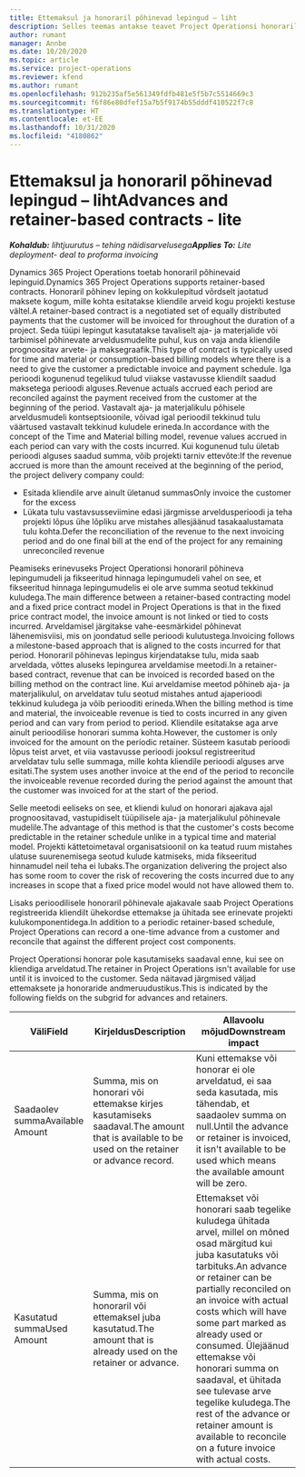 ```yaml
---
title: Ettemaksul ja honoraril põhinevad lepingud – liht
description: Selles teemas antakse teavet Project Operationsi honoraril põhinevaid lepingumudelite ja ettemaksu kohta.
author: rumant
manager: Annbe
ms.date: 10/20/2020
ms.topic: article
ms.service: project-operations
ms.reviewer: kfend
ms.author: rumant
ms.openlocfilehash: 912b235af5e561349fdfb481e5f5b7c5514669c3
ms.sourcegitcommit: f6f86e80dfef15a7b5f9174b55dddf410522f7c8
ms.translationtype: HT
ms.contentlocale: et-EE
ms.lasthandoff: 10/31/2020
ms.locfileid: "4180862"
---
```

# <a name="advances-and-retainer-based-contracts---lite"></a><span data-ttu-id="67ca2-103">Ettemaksul ja honoraril põhinevad lepingud – liht</span><span class="sxs-lookup"><span data-stu-id="67ca2-103">Advances and retainer-based contracts - lite</span></span>


<span data-ttu-id="67ca2-104">_**Kohaldub:** lihtjuurutus – tehing näidisarvelusega_</span><span class="sxs-lookup"><span data-stu-id="67ca2-104">_**Applies To:** Lite deployment- deal to proforma invoicing_</span></span>

<span data-ttu-id="67ca2-105">Dynamics 365 Project Operations toetab honoraril põhinevaid lepinguid.</span><span class="sxs-lookup"><span data-stu-id="67ca2-105">Dynamics 365 Project Operations supports retainer-based contracts.</span></span> <span data-ttu-id="67ca2-106">Honoraril põhinev leping on kokkulepitud võrdselt jaotatud maksete kogum, mille kohta esitatakse kliendile arveid kogu projekti kestuse vältel.</span><span class="sxs-lookup"><span data-stu-id="67ca2-106">A retainer-based contract is a negotiated set of equally distributed payments that the customer will be invoiced for throughout the duration of a project.</span></span> <span data-ttu-id="67ca2-107">Seda tüüpi lepingut kasutatakse tavaliselt aja- ja materjalide või tarbimisel põhinevate arveldusmudelite puhul, kus on vaja anda kliendile prognoositav arvete- ja maksegraafik.</span><span class="sxs-lookup"><span data-stu-id="67ca2-107">This type of contract is typically used for time and material or consumption-based billing models where there is a need to give the customer a predictable invoice and payment schedule.</span></span> <span data-ttu-id="67ca2-108">Iga perioodi kogunenud tegelikud tulud viiakse vastavusse kliendilt saadud maksetega perioodi alguses.</span><span class="sxs-lookup"><span data-stu-id="67ca2-108">Revenue actuals accrued each period are reconciled against the payment received from the customer at the beginning of the period.</span></span> <span data-ttu-id="67ca2-109">Vastavalt aja- ja materjalikulu põhisele arveldusmudeli kontseptsioonile, võivad igal perioodil tekkinud tulu väärtused vastavalt tekkinud kuludele erineda.</span><span class="sxs-lookup"><span data-stu-id="67ca2-109">In accordance with the concept of the Time and Material billing model, revenue values accrued in each period can vary with the costs incurred.</span></span> <span data-ttu-id="67ca2-110">Kui kogunenud tulu ületab perioodi alguses saadud summa, võib projekti tarniv ettevõte:</span><span class="sxs-lookup"><span data-stu-id="67ca2-110">If the revenue accrued is more than the amount received at the beginning of the period, the project delivery company could:</span></span>

- <span data-ttu-id="67ca2-111">Esitada kliendile arve ainult ületanud summas</span><span class="sxs-lookup"><span data-stu-id="67ca2-111">Only invoice the customer for the excess</span></span> 
- <span data-ttu-id="67ca2-112">Lükata tulu vastavsusseviimine edasi järgmisse arveldusperioodi ja teha projekti lõpus ühe lõpliku arve mistahes allesjäänud tasakaalustamata tulu kohta.</span><span class="sxs-lookup"><span data-stu-id="67ca2-112">Defer the reconciliation of the revenue to the next invoicing period and do one final bill at the end of the project for any remaining unreconciled revenue</span></span>

<span data-ttu-id="67ca2-113">Peamiseks erinevuseks Project Operationsi honoraril põhineva lepingumudeli ja fikseeritud hinnaga lepingumudeli vahel on see, et fikseeritud hinnaga lepingumudelis ei ole arve summa seotud tekkinud kuludega.</span><span class="sxs-lookup"><span data-stu-id="67ca2-113">The main difference between a retainer-based contracting model and a fixed price contract model in Project Operations is that in the fixed price contract model, the invoice amount is not linked or tied to costs incurred.</span></span> <span data-ttu-id="67ca2-114">Arveldamisel järgitakse vahe-eesmärkidel põhinevat lähenemisviisi, mis on joondatud selle perioodi kulutustega.</span><span class="sxs-lookup"><span data-stu-id="67ca2-114">Invoicing follows a milestone-based approach that is aligned to the costs incurred for that period.</span></span> <span data-ttu-id="67ca2-115">Honoraril põhinevas lepingus kirjendatakse tulu, mida saab arveldada, võttes aluseks lepingurea arveldamise meetodi.</span><span class="sxs-lookup"><span data-stu-id="67ca2-115">In a retainer-based contract, revenue that can be invoiced is recorded based on the billing method on the contract line.</span></span> <span data-ttu-id="67ca2-116">Kui arveldamise meetod põhineb aja- ja materjalikulul, on arveldatav tulu seotud mistahes antud ajaperioodi tekkinud kuludega ja võib periooditi erineda.</span><span class="sxs-lookup"><span data-stu-id="67ca2-116">When the billing method is time and material, the invoiceable revenue is tied to costs incurred in any given period and can vary from period to period.</span></span> <span data-ttu-id="67ca2-117">Kliendile esitatakse aga arve ainult perioodilise honorari summa kohta.</span><span class="sxs-lookup"><span data-stu-id="67ca2-117">However, the customer is only invoiced for the amount on the periodic retainer.</span></span> <span data-ttu-id="67ca2-118">Süsteem kasutab perioodi lõpus teist arvet, et viia vastavusse perioodi jooksul registreeritud arveldatav tulu selle summaga, mille kohta kliendile perioodi alguses arve esitati.</span><span class="sxs-lookup"><span data-stu-id="67ca2-118">The system uses another invoice at the end of the period to reconcile the invoiceable revenue recorded during the period against the amount that the customer was invoiced for at the start of the period.</span></span>

<span data-ttu-id="67ca2-119">Selle meetodi eeliseks on see, et kliendi kulud on honorari ajakava ajal prognoositavad, vastupidiselt tüüpilisele aja- ja materjalikulul põhinevale mudelile.</span><span class="sxs-lookup"><span data-stu-id="67ca2-119">The advantage of this method is that the customer's costs become predictable in the retainer schedule unlike in a typical time and material model.</span></span> <span data-ttu-id="67ca2-120">Projekti kättetoimetaval organisatsioonil on ka teatud ruum mistahes ulatuse suurenemisega seotud kulude katmiseks, mida fikseeritud hinnamudel neil teha ei lubaks.</span><span class="sxs-lookup"><span data-stu-id="67ca2-120">The organization delivering the project also has some room to cover the risk of recovering the costs incurred due to any increases in scope that a fixed price model would not have allowed them to.</span></span>

<span data-ttu-id="67ca2-121">Lisaks perioodilisele honoraril põhinevale ajakavale saab Project Operations registreerida kliendilt ühekordse ettemakse ja ühitada see erinevate projekti kulukomponentidega.</span><span class="sxs-lookup"><span data-stu-id="67ca2-121">In addition to a periodic retainer-based schedule, Project Operations can record a one-time advance from a customer and reconcile that against the different project cost components.</span></span>

<span data-ttu-id="67ca2-122">Project Operationsi honorar pole kasutamiseks saadaval enne, kui see on kliendiga arveldatud.</span><span class="sxs-lookup"><span data-stu-id="67ca2-122">The retainer in Project Operations isn't available for use until it is invoiced to the customer.</span></span> <span data-ttu-id="67ca2-123">Seda näitavad järgmised väljad ettemaksete ja honoraride andmeruudustikus.</span><span class="sxs-lookup"><span data-stu-id="67ca2-123">This is indicated by the following fields on the subgrid for advances and retainers.</span></span>

| <span data-ttu-id="67ca2-124">Väli</span><span class="sxs-lookup"><span data-stu-id="67ca2-124">Field</span></span> | <span data-ttu-id="67ca2-125">Kirjeldus</span><span class="sxs-lookup"><span data-stu-id="67ca2-125">Description</span></span> | <span data-ttu-id="67ca2-126">Allavoolu mõjud</span><span class="sxs-lookup"><span data-stu-id="67ca2-126">Downstream impact</span></span> |
| --- | --- | --- |
| <span data-ttu-id="67ca2-127">Saadaolev summa</span><span class="sxs-lookup"><span data-stu-id="67ca2-127">Available Amount</span></span> | <span data-ttu-id="67ca2-128">Summa, mis on honorari või ettemakse kirjes kasutamiseks saadaval.</span><span class="sxs-lookup"><span data-stu-id="67ca2-128">The amount that is available to be used on the retainer or advance record.</span></span> | <span data-ttu-id="67ca2-129">Kuni ettemakse või honorar ei ole arveldatud, ei saa seda kasutada, mis tähendab, et saadaolev summa on null.</span><span class="sxs-lookup"><span data-stu-id="67ca2-129">Until the advance or retainer is invoiced, it isn't available to be used which means the available amount will be zero.</span></span> |
| <span data-ttu-id="67ca2-130">Kasutatud summa</span><span class="sxs-lookup"><span data-stu-id="67ca2-130">Used Amount</span></span> | <span data-ttu-id="67ca2-131">Summa, mis on honoraril või ettemaksel juba kasutatud.</span><span class="sxs-lookup"><span data-stu-id="67ca2-131">The amount that is already used on the retainer or advance.</span></span> | <span data-ttu-id="67ca2-132">Ettemakset või honorari saab tegelike kuludega ühitada arvel, millel on mõned osad märgitud kui juba kasutatuks või tarbituks.</span><span class="sxs-lookup"><span data-stu-id="67ca2-132">An advance or retainer can be partially reconciled on an invoice with actual costs which will have some part marked as already used or consumed.</span></span> <span data-ttu-id="67ca2-133">Ülejäänud ettemakse või honorari summa on saadaval, et ühitada see tulevase arve tegelike kuludega.</span><span class="sxs-lookup"><span data-stu-id="67ca2-133">The rest of the advance or retainer amount is available to reconcile on a future invoice with actual costs.</span></span> |
